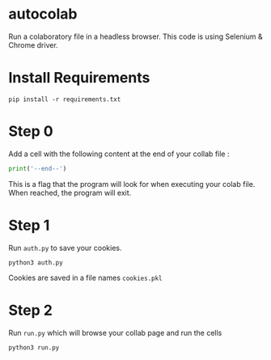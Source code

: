 # autocolab

Run a colaboratory file in a headless browser. This code is using Selenium & Chrome driver.

# Install Requirements

```
pip install -r requirements.txt
```

# Step 0

Add a cell with the following content at the end of your collab file :

```python
print('--end--')
```

This is a flag that the program will look for when executing your colab file. When reached, the program will exit.

# Step 1

Run `auth.py` to save your cookies.

```
python3 auth.py
```

Cookies are saved in a file names `cookies.pkl`

# Step 2

Run `run.py` which will browse your collab page and run the cells

```
python3 run.py
```
